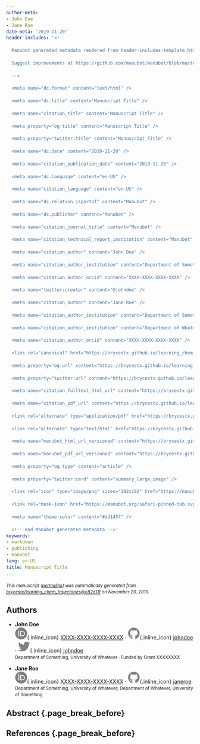 ```yaml
---
author-meta:
- John Doe
- Jane Roe
date-meta: '2019-11-20'
header-includes: '<!--

  Manubot generated metadata rendered from header-includes-template.html.

  Suggest improvements at https://github.com/manubot/manubot/blob/master/manubot/process/header-includes-template.html

  -->

  <meta name="dc.format" content="text/html" />

  <meta name="dc.title" content="Manuscript Title" />

  <meta name="citation_title" content="Manuscript Title" />

  <meta property="og:title" content="Manuscript Title" />

  <meta property="twitter:title" content="Manuscript Title" />

  <meta name="dc.date" content="2019-11-20" />

  <meta name="citation_publication_date" content="2019-11-20" />

  <meta name="dc.language" content="en-US" />

  <meta name="citation_language" content="en-US" />

  <meta name="dc.relation.ispartof" content="Manubot" />

  <meta name="dc.publisher" content="Manubot" />

  <meta name="citation_journal_title" content="Manubot" />

  <meta name="citation_technical_report_institution" content="Manubot" />

  <meta name="citation_author" content="John Doe" />

  <meta name="citation_author_institution" content="Department of Something, University of Whatever" />

  <meta name="citation_author_orcid" content="XXXX-XXXX-XXXX-XXXX" />

  <meta name="twitter:creator" content="@johndoe" />

  <meta name="citation_author" content="Jane Roe" />

  <meta name="citation_author_institution" content="Department of Something, University of Whatever" />

  <meta name="citation_author_institution" content="Department of Whatever, University of Something" />

  <meta name="citation_author_orcid" content="XXXX-XXXX-XXXX-XXXX" />

  <link rel="canonical" href="https://brycestx.github.io/learning_chem_trajectories/" />

  <meta property="og:url" content="https://brycestx.github.io/learning_chem_trajectories/" />

  <meta property="twitter:url" content="https://brycestx.github.io/learning_chem_trajectories/" />

  <meta name="citation_fulltext_html_url" content="https://brycestx.github.io/learning_chem_trajectories/" />

  <meta name="citation_pdf_url" content="https://brycestx.github.io/learning_chem_trajectories/manuscript.pdf" />

  <link rel="alternate" type="application/pdf" href="https://brycestx.github.io/learning_chem_trajectories/manuscript.pdf" />

  <link rel="alternate" type="text/html" href="https://brycestx.github.io/learning_chem_trajectories/v/c82d11fb8ff0e2eb3897d0ff8eac0e8dcd9b2c86/" />

  <meta name="manubot_html_url_versioned" content="https://brycestx.github.io/learning_chem_trajectories/v/c82d11fb8ff0e2eb3897d0ff8eac0e8dcd9b2c86/" />

  <meta name="manubot_pdf_url_versioned" content="https://brycestx.github.io/learning_chem_trajectories/v/c82d11fb8ff0e2eb3897d0ff8eac0e8dcd9b2c86/manuscript.pdf" />

  <meta property="og:type" content="article" />

  <meta property="twitter:card" content="summary_large_image" />

  <link rel="icon" type="image/png" sizes="192x192" href="https://manubot.org/favicon-192x192.png" />

  <link rel="mask-icon" href="https://manubot.org/safari-pinned-tab.svg" color="#ad1457" />

  <meta name="theme-color" content="#ad1457" />

  <!-- end Manubot generated metadata -->'
keywords:
- markdown
- publishing
- manubot
lang: en-US
title: Manuscript Title
...
```







<small><em>
This manuscript
([permalink](https://brycestx.github.io/learning_chem_trajectories/v/c82d11fb8ff0e2eb3897d0ff8eac0e8dcd9b2c86/))
was automatically generated
from [brycestx/learning_chem_trajectories@c82d11f](https://github.com/brycestx/learning_chem_trajectories/tree/c82d11fb8ff0e2eb3897d0ff8eac0e8dcd9b2c86)
on November 20, 2019.
</em></small>

## Authors



+ **John Doe**<br>
    ![ORCID icon](images/orcid.svg){.inline_icon}
    [XXXX-XXXX-XXXX-XXXX](https://orcid.org/XXXX-XXXX-XXXX-XXXX)
    · ![GitHub icon](images/github.svg){.inline_icon}
    [johndoe](https://github.com/johndoe)
    · ![Twitter icon](images/twitter.svg){.inline_icon}
    [johndoe](https://twitter.com/johndoe)<br>
  <small>
     Department of Something, University of Whatever
     · Funded by Grant XXXXXXXX
  </small>

+ **Jane Roe**<br>
    ![ORCID icon](images/orcid.svg){.inline_icon}
    [XXXX-XXXX-XXXX-XXXX](https://orcid.org/XXXX-XXXX-XXXX-XXXX)
    · ![GitHub icon](images/github.svg){.inline_icon}
    [janeroe](https://github.com/janeroe)<br>
  <small>
     Department of Something, University of Whatever; Department of Whatever, University of Something
  </small>



## Abstract {.page_break_before}




## References {.page_break_before}

<!-- Explicitly insert bibliography here -->
<div id="refs"></div>
